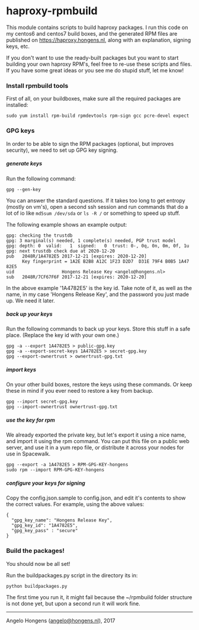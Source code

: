 # haproxy-rpmbuild

This module contains scripts to build haproxy packages. I run this code on my centos6 and centos7 build boxes, and the generated RPM files are published on https://haproxy.hongens.nl, along with an explanation, signing keys, etc.

If you don't want to use the ready-built packages but you want to start building your own haproxy RPM's, feel free to re-use these scripts and files. If you have some great ideas or you see me do stupid stuff, let me know!

### Install rpmbuild tools

First of all, on your buildboxes, make sure all the required packages are installed:

    sudo yum install rpm-build rpmdevtools rpm-sign gcc pcre-devel expect

### GPG keys

In order to be able to sign the RPM packages (optional, but improves security), we need to set up GPG key signing.


##### generate keys

 Run the following command:

    gpg --gen-key

You can answer the standard questions. If it takes too long to get entropy (mostly on vm's), open a second ssh session and run commands that do a lot of io like `md5sum /dev/sda` or `ls -R /` or something to speed up stuff.

The following example shows an example output:

    gpg: checking the trustdb
    gpg: 3 marginal(s) needed, 1 complete(s) needed, PGP trust model
    gpg: depth: 0  valid:   1  signed:   0  trust: 0-, 0q, 0n, 0m, 0f, 1u
    gpg: next trustdb check due at 2020-12-20
    pub   2048R/1A4782E5 2017-12-21 [expires: 2020-12-20]
          Key fingerprint = 1A2E B2B8 A12C 1F23 D2D7  D31E 79F4 B0B5 1A47 82E5
    uid                  Hongens Release Key <angelo@hongens.nl>
    sub   2048R/7CF67F6F 2017-12-21 [expires: 2020-12-20]

In the above example '1A4782E5' is the key id. Take note of it, as well as the name, in my case 'Hongens Release Key', and the password you just made up. We need it later.

##### back up your keys
Run the following commands to back up your keys. Store this stuff in a safe place. (Replace the key id with your own one.)

    gpg -a --export 1A4782E5 > public-gpg.key
    gpg -a --export-secret-keys 1A4782E5 > secret-gpg.key
    gpg --export-ownertrust > ownertrust-gpg.txt

##### import keys
On your other build boxes, restore the keys using these commands. Or keep these in mind if you ever need to restore a key from backup.

    gpg --import secret-gpg.key
    gpg --import-ownertrust ownertrust-gpg.txt

##### use the key for rpm

We already exported the private key, but let's export it using a nice name, and import it using the rpm command. You can put this file on a public web server, and use it in a yum repo file, or distribute it across your nodes for use in Spacewalk.


    gpg --export -a 1A4782E5 > RPM-GPG-KEY-hongens
    sudo rpm --import RPM-GPG-KEY-hongens


##### configure your keys for signing

Copy the config.json.sample to config.json, and edit it's contents to show the correct values. For example, using the above values:

    {
      "gpg_key_name": "Hongens Release Key",
      "gpg_key_id": "1A4782E5",
      "gpg_key_pass" : "secure"
    }

### Build the packages!

You should now be all set!

Run the buildpackages.py script in the directory its in:

    python buildpackages.py

The first time you run it, it might fail because the ~/rpmbuild folder structure is not done yet, but upon a second run it will work fine.

***

Angelo Hongens (angelo@hongens.nl), 2017
